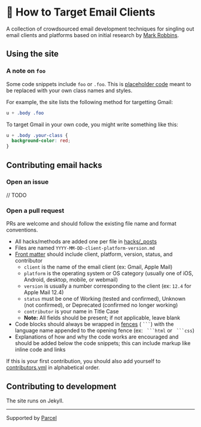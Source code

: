 # 🎯 How to Target Email Clients

A collection of crowdsourced email development techniques for singling out email clients and platforms based on initial research by [Mark Robbins](https://github.com/m-j-robbins).

## Using the site

### A note on `foo`

Some code snippets include `foo` or `.foo`. This is [placeholder code](https://en.wikipedia.org/wiki/Foobar) meant to be replaced with your own class names and styles. 

For example, the site lists the following method for targetting Gmail:

```css
u + .body .foo

```

To target Gmail in your own code, you might write something like this:

```css
u + .body .your-class {
  background-color: red;
}
```

## Contributing email hacks

### Open an issue

// TODO

### Open a pull request

PRs are welcome and should follow the existing file name and format conventions.

* All hacks/methods are added one per file in [hacks/_posts](https://github.com/dylanatsmith/howtotarget/tree/master/hacks/_posts)
* Files are named `YYYY-MM-DD-client-platform-version.md`
* [Front matter](https://jekyllrb.com/docs/front-matter/) should include client, platform, version, status, and contributor
  * `client` is the name of the email client (ex: Gmail, Apple Mail)
  * `platform` is the operating system or OS category (usually one of iOS, Android, desktop, mobile, or webmail) 
  * `version` is usually a number corresponding to the client (ex: `12.4` for Apple Mail 12.4)
  * `status` must be one of Working (tested and confirmed), Unknown (not confirmed), or Deprecated (confirmed no longer working)
  * `contributor` is your name in Title Case
  * **Note:** All fields should be present; if not applicable, leave blank
* Code blocks should always be wrapped in [fences](https://www.markdownguide.org/extended-syntax/#fenced-code-blocks) ( ` ``` `) with the language name appended to the opening fence (ex: ` ```html` or ` ```css`)
* Explanations of how and why the code works are encouraged and should be added below the code snippets; this can include markup like inline code and links

If this is your first contribution, you should also add yourself to [contributors.yml](https://github.com/dylanatsmith/howtotarget/blob/master/_data/contributors.yml) in alphabetical order.

## Contributing to development

The site runs on Jekyll.

---

Supported by [Parcel](https://useparcel.com)
